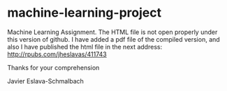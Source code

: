 # machine-learning-project
Machine Learning Assignment. The HTML file is not open properly under this version of github. I have added a pdf file of the 
compiled version, and also I have published the html file in the next address: http://rpubs.com/jheslavas/411743

Thanks for your comprehension 

Javier Eslava-Schmalbach
